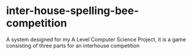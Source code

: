 # inter-house-spelling-bee-competition
A system designed for my A Level Computer Science Project, it is a game consisting of three parts for an interhouse competition

